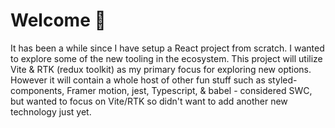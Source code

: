 # Welcome :wave:

It has been a while since I have setup a React project from scratch. I wanted to explore some of the new tooling in the ecosystem. This project will utilize Vite & RTK (redux toolkit) as my primary focus for exploring new options. However it will contain a whole host of other fun stuff such as styled-components, Framer motion, jest, Typescript, & babel - considered SWC, but wanted to focus on Vite/RTK so didn't want to add another new technology just yet.


